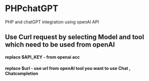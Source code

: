 # PHPchatGPT
PHP and chatGPT integration using openAI API

## Use Curl request by selecting Model and tool which need to be used from openAI

#### replace $API_KEY - from openai acc

#### replace $url - use url from openAI tool you want to use Chat , Chatcompletion 

